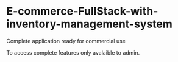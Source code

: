 # E-commerce-FullStack-with-inventory-management-system
Complete application ready for commercial use


To access complete features only avalaible to admin.

